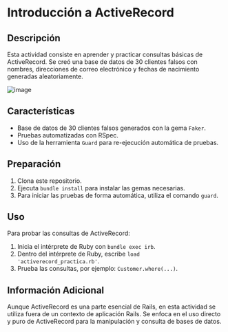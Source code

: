 # Introducción a ActiveRecord

## Descripción

Esta actividad consiste en aprender y practicar consultas básicas de ActiveRecord. Se creó una base de datos de 30 clientes falsos con nombres, direcciones de correo electrónico y fechas de nacimiento generadas aleatoriamente.

![image](https://github.com/Daniel349167/Active-Record/assets/62466867/63340ede-9b85-4bbb-a844-722e62c878eb)


## Características

- Base de datos de 30 clientes falsos generados con la gema `Faker`.
- Pruebas automatizadas con RSpec.
- Uso de la herramienta `Guard` para re-ejecución automática de pruebas.

## Preparación

1. Clona este repositorio.
2. Ejecuta `bundle install` para instalar las gemas necesarias.
3. Para iniciar las pruebas de forma automática, utiliza el comando `guard`.

## Uso

Para probar las consultas de ActiveRecord:

1. Inicia el intérprete de Ruby con `bundle exec irb`.
2. Dentro del intérprete de Ruby, escribe `load 'activerecord_practica.rb'`.
3. Prueba las consultas, por ejemplo: `Customer.where(...)`.

## Información Adicional

Aunque ActiveRecord es una parte esencial de Rails, en esta actividad se utiliza fuera de un contexto de aplicación Rails. Se enfoca en el uso directo y puro de ActiveRecord para la manipulación y consulta de bases de datos.




